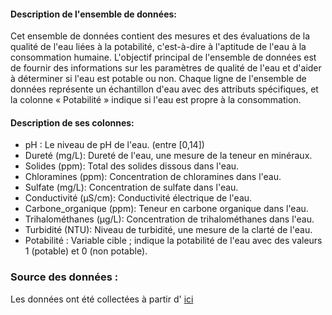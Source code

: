 #### Description de l'ensemble de données:

Cet ensemble de données contient des mesures et des évaluations de la qualité de l'eau liées à la potabilité, c'est-à-dire à l'aptitude de l'eau à la consommation humaine. L'objectif principal de l'ensemble de données est de fournir des informations sur les paramètres de qualité de l'eau et d'aider à déterminer si l'eau est potable ou non. Chaque ligne de l'ensemble de données représente un échantillon d'eau avec des attributs spécifiques, et la colonne « Potabilité » indique si l'eau est propre à la consommation.

#### Description de ses colonnes:

-   pH : Le niveau de pH de l'eau. (entre [0,14])
-   Dureté (mg/L): Dureté de l'eau, une mesure de la teneur en minéraux.
-   Solides (ppm): Total des solides dissous dans l'eau.
-   Chloramines (ppm): Concentration de chloramines dans l'eau.
-   Sulfate (mg/L): Concentration de sulfate dans l'eau.
-   Conductivité (μS/cm): Conductivité électrique de l'eau.
-   Carbone_organique (ppm): Teneur en carbone organique dans l'eau.
-   Trihalométhanes (μg/L): Concentration de trihalométhanes dans l'eau.
-   Turbidité (NTU): Niveau de turbidité, une mesure de la clarté de l'eau.
-   Potabilité : Variable cible ; indique la potabilité de l'eau avec des valeurs 1 (potable) et 0 (non potable).

### Source des données :

Les données ont été collectées à partir d' [ici](https://github.com/MainakRepositor/Datasets/blob/master/water_potability.csv)
